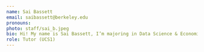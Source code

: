 ```yaml
---
name: Sai Bassett
email: saibassett@berkeley.edu
pronouns: 
photo: staff/sai_b.jpeg
bio: Hi! My name is Sai Bassett, I’m majoring in Data Science & Economics. I’m from Orange County and love going to the beach and eating food.
role: Tutor (UCS1)
---
```

